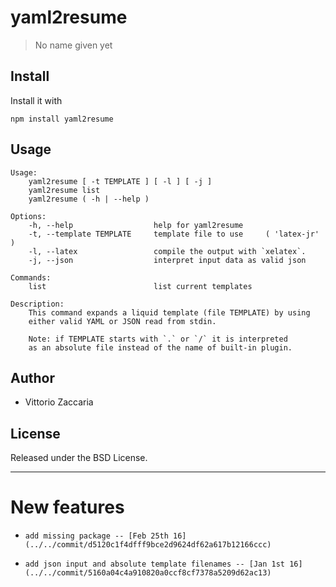 # yaml2resume
> No name given yet

## Install

Install it with

```
npm install yaml2resume
```
## Usage

```
Usage:
    yaml2resume [ -t TEMPLATE ] [ -l ] [ -j ]
    yaml2resume list
    yaml2resume ( -h | --help )

Options:
    -h, --help                  help for yaml2resume
    -t, --template TEMPLATE     template file to use     ( 'latex-jr' )
    -l, --latex                 compile the output with `xelatex`.
    -j, --json                  interpret input data as valid json

Commands:
    list                        list current templates

Description:
    This command expands a liquid template (file TEMPLATE) by using
    either valid YAML or JSON read from stdin.

    Note: if TEMPLATE starts with `.` or `/` it is interpreted
    as an absolute file instead of the name of built-in plugin.

```

## Author

* Vittorio Zaccaria

## License
Released under the BSD License.

***



# New features

-     add missing package -- [Feb 25th 16](../../commit/d5120c1f4dfff9bce2d9624df62a617b12166ccc)
-     add json input and absolute template filenames -- [Jan 1st 16](../../commit/5160a04c4a910820a0ccf8cf7378a5209d62ac13)
